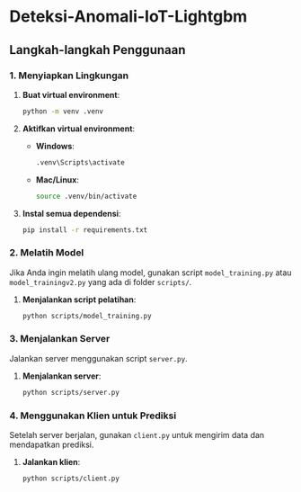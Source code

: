 # Deteksi-Anomali-IoT-Lightgbm

## Langkah-langkah Penggunaan

### 1. Menyiapkan Lingkungan

1. **Buat virtual environment**:
    ```bash
    python -m venv .venv
    ```

2. **Aktifkan virtual environment**:
    - **Windows**:
        ```bash
        .venv\Scripts\activate
        ```
    - **Mac/Linux**:
        ```bash
        source .venv/bin/activate
        ```

3. **Instal semua dependensi**:
    ```bash
    pip install -r requirements.txt
    ```

### 2. Melatih Model

Jika Anda ingin melatih ulang model, gunakan script `model_training.py` atau `model_trainingv2.py` yang ada di folder `scripts/`.

1. **Menjalankan script pelatihan**:
    ```bash
    python scripts/model_training.py
    ```

### 3. Menjalankan Server

Jalankan server menggunakan script `server.py`.

1. **Menjalankan server**:
    ```bash
    python scripts/server.py
    ```

### 4. Menggunakan Klien untuk Prediksi

Setelah server berjalan, gunakan `client.py` untuk mengirim data dan mendapatkan prediksi.

1. **Jalankan klien**:
    ```bash
    python scripts/client.py
    ```
